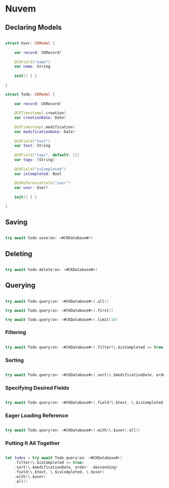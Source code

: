 # Nuvem

## Declaring Models

```swift

struct User: CKModel {
    
    var record: CKRecord!
    
    @CKField("name")
    var name: String
    
    init() { }
    
}

struct Todo: CKModel {
    
    var record: CKRecord!
    
    @CKTimestamp(.creation)
    var creationDate: Date?
    
    @CKTimestamp(.modification)
    var modificationDate: Date?
    
    @CKField("text")
    var text: String
    
    @CKField("tags", default: [])
    var tags: [String]
    
    @CKField("isCompleted")
    var isCompleted: Bool
    
    @CKReferenceField("user")
    var user: User?
    
    init() { }
    
}

```

## Saving

```swift

try await todo.save(on: <#CKDatabase#>)

```

## Deleting

```swift

try await todo.delete(on: <#CKDatabase#>)

```

## Querying

```swift

try await Todo.query(on: <#CKDatabase#>).all()

try await Todo.query(on: <#CKDatabase#>).first()

try await Todo.query(on: <#CKDatabase#>).limit(10)

```

### Filtering

```swift

try await Todo.query(on: <#CKDatabase#>).filter(\.$isCompleted == true).all()

```

### Sorting

```swift

try await Todo.query(on: <#CKDatabase#>).sort(\.$modificationDate, order: .descending).all()

```

### Specifying Desired Fields

```swift

try await Todo.query(on: <#CKDatabase#>).field(\.$text, \.$isCompleted, \.$user).all()

```

### Eager Loading Reference

```swift

try await Todo.query(on: <#CKDatabase#>).with(\.$user).all()

```

### Putting It All Together

```swift

let todos = try await Todo.query(on: <#CKDatabase#>)
    .filter(\.$isCompleted == true)
    .sort(\.$modificationDate, order: .descending)
    .field(\.$text, \.$isCompleted, \.$user)
    .with(\.$user)
    .all()

```
